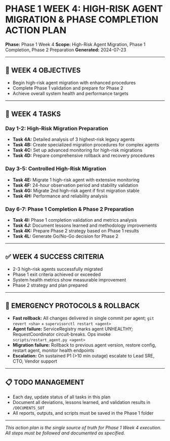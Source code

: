 # PHASE 1 WEEK 4: HIGH-RISK AGENT MIGRATION & PHASE COMPLETION ACTION PLAN

**Phase:** Phase 1 Week 4
**Scope:** High-Risk Agent Migration, Phase 1 Completion, Phase 2 Preparation
**Generated:** 2024-07-23

---

## 🎯 WEEK 4 OBJECTIVES
- Begin high-risk agent migration with enhanced procedures
- Complete Phase 1 validation and prepare for Phase 2
- Achieve overall system health and performance targets

---

## 📝 WEEK 4 TASKS

### **Day 1-2: High-Risk Migration Preparation**
- **Task 4A:** Detailed analysis of 3 highest-risk legacy agents
- **Task 4B:** Create specialized migration procedures for complex agents
- **Task 4C:** Set up advanced monitoring for high-risk migrations
- **Task 4D:** Prepare comprehensive rollback and recovery procedures

### **Day 3-5: Controlled High-Risk Migration**
- **Task 4E:** Migrate 1 high-risk agent with extensive monitoring
- **Task 4F:** 24-hour observation period and stability validation
- **Task 4G:** Migrate 2nd high-risk agent if first migration stable
- **Task 4H:** Performance and reliability analysis

### **Day 6-7: Phase 1 Completion & Phase 2 Preparation**
- **Task 4I:** Phase 1 completion validation and metrics analysis
- **Task 4J:** Document lessons learned and methodology improvements
- **Task 4K:** Prepare Phase 2 strategy based on Phase 1 results
- **Task 4L:** Generate Go/No-Go decision for Phase 2

---

## ✅ WEEK 4 SUCCESS CRITERIA
- 2-3 high-risk agents successfully migrated
- Phase 1 exit criteria achieved or exceeded
- System health metrics show measurable improvement
- Phase 2 strategy and plan prepared

---

## 🚨 EMERGENCY PROTOCOLS & ROLLBACK
- **Fast rollback:** All changes delivered in single commit per agent; `git revert <sha>` + `supervisorctl restart <agent>`
- **Agent failure:** ServiceRegistry marks agent UNHEALTHY; RequestCoordinator circuit-breaks. Ops invoke `scripts/restart_agent.py <agent>`
- **Migration failure:** Rollback to previous agent version, restore config, restart agent, monitor health endpoints
- **Escalation:** On sustained P1 (>10 min outage) escalate to Lead SRE, CTO, Vendor support

---

## 📋 TODO MANAGEMENT
- Each day, update status of all tasks in this plan
- Document all deviations, lessons learned, and validation results in `/DOCUMENTS_SOT`
- All reports, outputs, and scripts must be saved in the Phase 1 folder

---

*This action plan is the single source of truth for Phase 1 Week 4 execution. All steps must be followed and documented as specified.* 